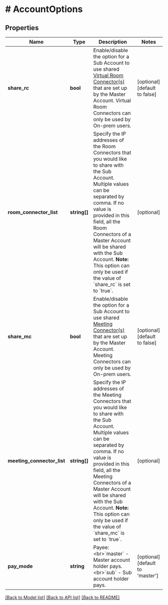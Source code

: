 # # AccountOptions

## Properties

Name | Type | Description | Notes
------------ | ------------- | ------------- | -------------
**share_rc** | **bool** | Enable/disable the option for a Sub Account to use shared [Virtual Room Connector(s)](https://support.zoom.us/hc/en-us/articles/202134758-Getting-Started-With-Virtual-Room-Connector) that are set up by the Master Account. Virtual Room Connectors can only be used by On-prem users. | [optional] [default to false]
**room_connector_list** | **string[]** | Specify the IP addresses of the Room Connectors that you would like to share with the Sub Account. Multiple values can be separated by comma. If no value is provided in this field, all the Room Connectors of a Master Account will be shared with the Sub Account.   **Note:** This option can only be used if the value of &#x60;share_rc&#x60; is set to &#x60;true&#x60;. | [optional] 
**share_mc** | **bool** | Enable/disable the option for a Sub Account to use shared [Meeting Connector(s)](https://support.zoom.us/hc/en-us/articles/201363093-Getting-Started-with-the-Meeting-Connector) that are set up by the Master Account. Meeting Connectors can only be used by On-prem users. | [optional] [default to false]
**meeting_connector_list** | **string[]** | Specify the IP addresses of the Meeting Connectors that you would like to share with the Sub Account. Multiple values can be separated by comma. If no value is provided in this field, all the Meeting Connectors of a Master Account will be shared with the Sub Account.   **Note:** This option can only be used if the value of &#x60;share_mc&#x60; is set to &#x60;true&#x60;. | [optional] 
**pay_mode** | **string** | Payee:&lt;br&gt;&#x60;master&#x60; - Master account holder pays.&lt;br&gt;&#x60;sub&#x60; - Sub account holder pays. | [optional] [default to 'master']

[[Back to Model list]](../../README.md#documentation-for-models) [[Back to API list]](../../README.md#documentation-for-api-endpoints) [[Back to README]](../../README.md)


